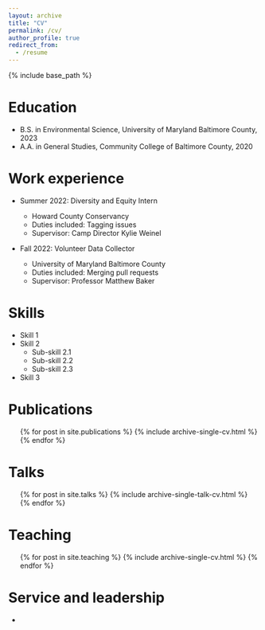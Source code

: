 ```yaml
---
layout: archive
title: "CV"
permalink: /cv/
author_profile: true
redirect_from:
  - /resume
---
```


{% include base_path %}

Education
======
* B.S. in Environmental Science, University of Maryland Baltimore County, 2023
* A.A. in General Studies, Community College of Baltimore County, 2020


Work experience
======
* Summer 2022: Diversity and Equity Intern
  * Howard County Conservancy
  * Duties included: Tagging issues
  * Supervisor: Camp Director Kylie Weinel

* Fall 2022: Volunteer Data Collector
  * University of Maryland Baltimore County
  * Duties included: Merging pull requests
  * Supervisor: Professor Matthew Baker
  
Skills
======
* Skill 1
* Skill 2
  * Sub-skill 2.1
  * Sub-skill 2.2
  * Sub-skill 2.3
* Skill 3

Publications
======
  <ul>{% for post in site.publications %}
    {% include archive-single-cv.html %}
  {% endfor %}</ul>
  
Talks
======
  <ul>{% for post in site.talks %}
    {% include archive-single-talk-cv.html %}
  {% endfor %}</ul>
  
Teaching
======
  <ul>{% for post in site.teaching %}
    {% include archive-single-cv.html %}
  {% endfor %}</ul>
  
Service and leadership
======
* 
